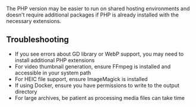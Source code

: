 The PHP version may be easier to run on shared hosting environments and doesn't require additional packages if PHP is already installed with the necessary extensions.

## Troubleshooting

- If you see errors about GD library or WebP support, you may need to install additional PHP extensions
- For video thumbnail generation, ensure FFmpeg is installed and accessible in your system path
- For HEIC file support, ensure ImageMagick is installed
- If using Docker, ensure you have permissions to write to the output directory
- For large archives, be patient as processing media files can take time
